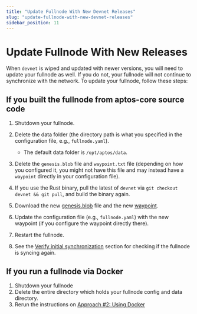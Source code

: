 ```yaml
---
title: "Update Fullnode With New Devnet Releases"
slug: "update-fullnode-with-new-devnet-releases"
sidebar_position: 11
---
```


# Update Fullnode With New Releases

When `devnet` is wiped and updated with newer versions, you will need to update your fullnode as well. If you do not, your fullnode will not continue to synchronize with the network. To update your fullnode, follow these steps:

## If you built the fullnode from aptos-core source code

1. Shutdown your fullnode.

2. Delete the data folder (the directory path is what you specified in the configuration file, e.g., `fullnode.yaml`).

    - The default data folder is `/opt/aptos/data`.

3. Delete the `genesis.blob` file and `waypoint.txt` file (depending on how you configured it, you might not have this file and may instead have a `waypoint` directly in your configuration file).

4. If you use the Rust binary, pull the latest of `devnet` via `git checkout devnet && git pull`, and build the binary again.

5. Download the new [genesis.blob][devnet_genesis] file and the new [waypoint][devnet_waypoint].

6. Update the configuration file (e.g., `fullnode.yaml`) with the new waypoint (if you configure the waypoint directly there).

7. Restart the fullnode.

8. See the [Verify initial synchronization](/nodes/full-node/fullnode-source-code-or-docker#verify-initial-synchronization) section for checking if the fullnode is syncing again.

## If you run a fullnode via Docker

1. Shutdown your fullnode
2. Delete the entire directory which holds your fullnode config and data directory.
3. Rerun the instructions on [Approach #2: Using Docker](fullnode-source-code-or-docker.md#Approach-#2:-Using-Docker)

[rest_spec]: https://github.com/aptos-labs/aptos-core/tree/main/api
[devnet_genesis]: https://devnet.aptoslabs.com/genesis.blob
[devnet_waypoint]: https://devnet.aptoslabs.com/waypoint.txt
[aptos-labs/aptos-core]: https://github.com/aptos-labs/aptos-core.git
[status dashboard]: https://status.devnet.aptos.dev
